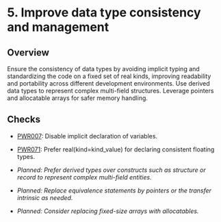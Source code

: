 # 5. Improve data type consistency and management

## Overview

Ensure the consistency of data types by avoiding implicit typing and
standardizing the code on a fixed set of real kinds, improving readability and
portability across different development environments. Use derived data types
to represent complex multi-field structures. Leverage pointers and allocatable
arrays for safer memory handling.

## Checks

- [PWR007](https://github.com/codee-com/open-catalog/blob/main/Checks/PWR007):
  Disable implicit declaration of variables.

- [PWR071](https://github.com/codee-com/open-catalog/blob/main/Checks/PWR071):
  Prefer real(kind=kind_value) for declaring consistent floating types.

- _Planned: Prefer derived types over constructs such as structure or record to
  represent complex multi-field entities_.

- _Planned: Replace equivalence statements by pointers or the transfer
  intrinsic as needed._

- _Planned: Consider replacing fixed-size arrays with allocatables._
